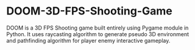 # DOOM-3D-FPS-Shooting-Game
DOOM is a 3D FPS Shooting game built entirely using Pygame module in Python. It uses raycasting algorithm to generate pseudo 3D environment and pathfinding algorithm for player enemy interactive gameplay.
